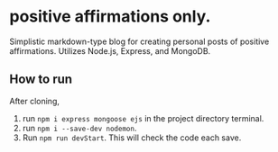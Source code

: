 # positive affirmations only.
Simplistic markdown-type blog for creating personal posts of positive affirmations. 
Utilizes Node.js, Express, and MongoDB.

## How to run
After cloning, 
1. run `npm i express mongoose ejs` in the project directory terminal.
2. run `npm i --save-dev nodemon`. 
3. Run `npm run devStart`. This will check the code each save.

